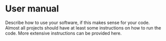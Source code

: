 # User manual 

Describe how to use your software, if this makes sense for your code. Almost all projects should have at least some instructions on how to run the code. More extensive instructions can be provided here.
